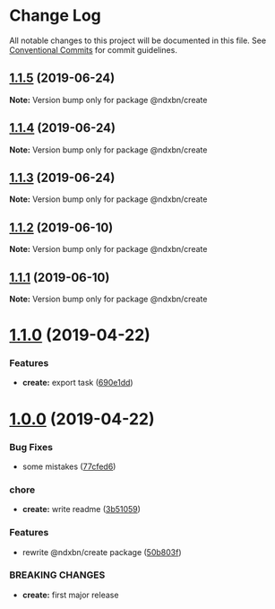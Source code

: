 # Change Log

All notable changes to this project will be documented in this file.
See [Conventional Commits](https://conventionalcommits.org) for commit guidelines.

## [1.1.5](https://github.com/ndxbn/ndxbn/compare/@ndxbn/create@1.1.4...@ndxbn/create@1.1.5) (2019-06-24)

**Note:** Version bump only for package @ndxbn/create





## [1.1.4](https://github.com/ndxbn/ndxbn/compare/@ndxbn/create@1.1.3...@ndxbn/create@1.1.4) (2019-06-24)

**Note:** Version bump only for package @ndxbn/create





## [1.1.3](https://github.com/ndxbn/ndxbn/compare/@ndxbn/create@1.1.2...@ndxbn/create@1.1.3) (2019-06-24)

**Note:** Version bump only for package @ndxbn/create





## [1.1.2](https://github.com/ndxbn/ndxbn/compare/@ndxbn/create@1.1.1...@ndxbn/create@1.1.2) (2019-06-10)

**Note:** Version bump only for package @ndxbn/create





## [1.1.1](https://github.com/ndxbn/ndxbn/compare/@ndxbn/create@1.1.0...@ndxbn/create@1.1.1) (2019-06-10)

**Note:** Version bump only for package @ndxbn/create

# [1.1.0](https://github.com/ndxbn/ndxbn/compare/@ndxbn/create@1.0.0...@ndxbn/create@1.1.0) (2019-04-22)

### Features

- **create:** export task ([690e1dd](https://github.com/ndxbn/ndxbn/commit/690e1dd))

# [1.0.0](https://github.com/ndxbn/ndxbn/compare/@ndxbn/create@0.0.3...@ndxbn/create@1.0.0) (2019-04-22)

### Bug Fixes

- some mistakes ([77cfed6](https://github.com/ndxbn/ndxbn/commit/77cfed6))

### chore

- **create:** write readme ([3b51059](https://github.com/ndxbn/ndxbn/commit/3b51059))

### Features

- rewrite @ndxbn/create package ([50b803f](https://github.com/ndxbn/ndxbn/commit/50b803f))

### BREAKING CHANGES

- **create:** first major release
